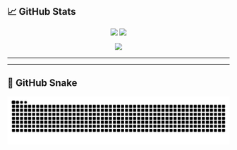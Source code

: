 ## 📈 GitHub Stats

<p align="center">
  <img src="https://github-readme-stats.vercel.app/api?username=codedbyminjae&show_icons=true&theme=dark&rank_icon=github" height="165"/>
  <img src="https://github-readme-stats.vercel.app/api/top-langs/?username=codedbyminjae&layout=compact&theme=dark" height="165"/>
</p>

<p align="center">
  <img src="https://streak-stats.demolab.com?user=codedbyminjae&theme=dark" height="160"/>
</p>

---

---

## 🐍 GitHub Snake

<p align="center">
  <img src="https://github.com/codedbyminjae/codedbyminjae/blob/output/github-snake-dark.svg?palette=github-dark" alt="GitHub Snake"/>
</p>

